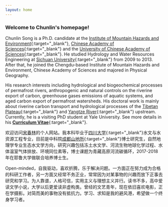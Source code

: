 ```yaml
---
layout: home
---
```


### Welcome to Chunlin's homepage!

Chunlin Song is a Ph.D. candidate at the [Institute of Mountain Hazards and Environment](http://english.imde.cas.cn/){:target="_blank"}, [Chinese Academy of Sciences](http://english.cas.cn/){:target="_blank"} and the [University of Chinese Academy of Sciences](http://english.ucas.ac.cn/){:target="_blank"}. He studied Hydrology and Water Resources Engineering at [Sichuan University](http://www.scu.edu.cn/en/){:target="_blank"} from 2009 to 2013. After that, he joined the Chengdu-based Institute of Mountain Hazards and Environment, Chinese Academy of Sciences and majored in Physical Geography. 

His research interests including hydrological and biogeochemical processes of permafrost rivers, anthropogenic and natural controls on the riverine export of carbon, greenhouse gases emissions of aquatic systems, and aged carbon export of permafrost watersheds. His doctoral work is mainly about riverine carbon transport and hydrological processes of the [Tibetan Plateau](https://en.wikipedia.org/wiki/Tibetan_Plateau){:target="_blank"} and [Yangtze River](https://en.wikipedia.org/wiki/Yangtze){:target="_blank"} upstream. Currently, he is a visiting PhD student at Yale University. See more details in his [**Curriculum Vitae**](/files/others/songchunlin_cv.pdf){:target="_blank"}.

欢迎访问[宋春林](http://songchunlin.net "Chunlin Song")的个人网站。我本科毕业于[四川大学](http://www.scu.edu.cn/){:target="_blank"}水文与水资源工程专业，目前是中科院[成都山地所](http://www.imde.ac.cn/){:target="_blank"}博士研究生，自然地理学专业生态水文学方向，研究兴趣包括冻土水文学、河流生物地球化学过程、水体温室气体排放、环境同位素等，博士课题为青藏高原河流碳循环，2017-2018 年在耶鲁大学做联合培养博士生。

Open-minded，自我驱动，喜欢折腾，乐于解决问题。一方面正在努力成为合格的科研工作者，另一方面又经常不务正业，常常因为对某事物的兴趣而放下正事去研究和学习。为人靠谱，人格可信，实用主义与理想主义并行。读书不多，高中爱读文学小说，大学以后更爱读非虚构类。曾经的文艺青年，现在依旧喜欢电影，正在学摄影。对简而美的事物没有抵抗力。学习、求知是我的避风港，希望做一个终身学习者。
